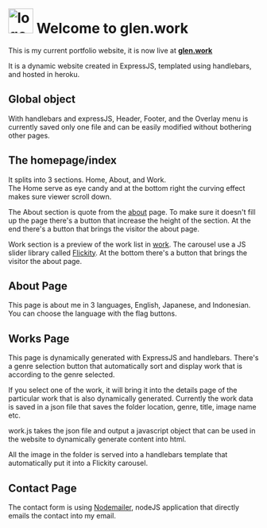 # <img alt="logo" src="https://www.glen.work/assets/Logo/Main-Logo.svg" width="50"  /> Welcome to **glen.work**

This is my current portfolio website, it is now live at **[glen.work](https://www.glen.work/)**

It is a dynamic website created in ExpressJS, templated using handlebars, and hosted in heroku.

## Global object

With handlebars and expressJS, Header, Footer, and the Overlay menu is currently saved only one file and can be easily modified without bothering other pages.

## The homepage/index

It splits into 3 sections. Home, About, and Work. <br>
The Home serve as eye candy and at the bottom right the curving effect makes sure viewer scroll down.

The About section is quote from the [about](https://www.glen.work/about/) page. To make sure it doesn't fill up the page there's a button that increase the height of the section. At the end there's a button that brings the visitor the about page.

Work section is a preview of the work list in [work](https://www.glen.work/works/). The carousel use a JS slider library called [Flickity](https://github.com/metafizzy/flickity). At the bottom there's a button that brings the visitor the about page.

## About Page

This page is about me in 3 languages, English, Japanese, and Indonesian. You can choose the language with the flag buttons.

## Works Page

This page is dynamically generated with ExpressJS and handlebars. There's a genre selection button that automatically sort and display work that is according to the genre selected.

If you select one of the work, it will bring it into the details page of the particular work that is also dynamically generated. Currently the work data is saved in a json file that saves the folder location, genre, title, image name etc.

work.js takes the json file and output a javascript object that can be used in the website to dynamically generate content into html.

All the image in the folder is served into a handlebars template that automatically put it into a Flickity carousel.

## Contact Page

The contact form is using [Nodemailer](https://github.com/nodemailer/nodemailer/), nodeJS application that directly emails the contact into my email.
